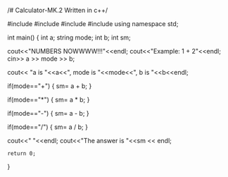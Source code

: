 /# Calculator-MK.2
Written in c++/



#include <iostream>
#include <cmath>
#include <cstdlib>
#include <ctime>
using namespace std;

int main()
{
   int a;
   string mode;
   int b;
   int sm;
   
   
   cout<<"NUMBERS NOWWWW!!!"<<endl;
   cout<<"Example: 1 + 2"<<endl;
   cin>> a >> mode >> b;
   
   cout<< "a is "<<a<<", mode is "<<mode<<", b is "<<b<<endl;
   
  
  if(mode=="+") 
  {
      sm= a + b;
  }
  
  if(mode=="*")
  {
      sm= a * b;
  }
  
  if(mode=="-")
  {
      sm= a - b;
  }
  
  if(mode=="/")
  {
      sm= a / b;
  }
  
   cout<<"  "<<endl;
    cout<<"The answer is "<<sm << endl;


    return 0;
}
